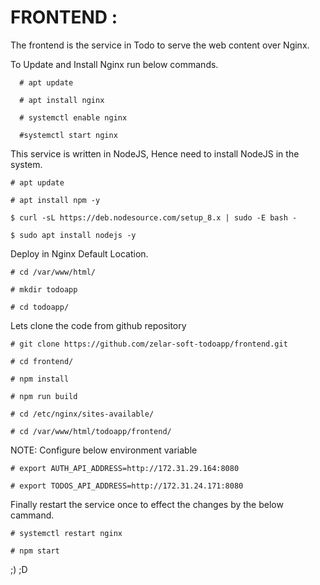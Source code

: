 # FRONTEND :

The frontend is the service in Todo to serve the web content over Nginx.

To Update and Install Nginx run below commands.

```
  # apt update

  # apt install nginx 

  # systemctl enable nginx 

  #systemctl start nginx 
```
This service is written in NodeJS, Hence need to install NodeJS in the system.
```
# apt update

# apt install npm -y

$ curl -sL https://deb.nodesource.com/setup_8.x | sudo -E bash -

$ sudo apt install nodejs -y
```
Deploy in Nginx Default Location.
```
# cd /var/www/html/

# mkdir todoapp

# cd todoapp/
```
Lets clone the code from github repository
```
# git clone https://github.com/zelar-soft-todoapp/frontend.git

# cd frontend/

# npm install

# npm run build

# cd /etc/nginx/sites-available/

# cd /var/www/html/todoapp/frontend/
```
NOTE: Configure below environment variable 
```
# export AUTH_API_ADDRESS=http://172.31.29.164:8080

# export TODOS_API_ADDRESS=http://172.31.24.171:8080
```
Finally restart the service once to effect the changes by the below cammand.
```
# systemctl restart nginx

# npm start
```
;) ;D